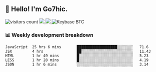 ## 👋 Hello! I'm Go7hic.

 ![visitors count](https://visitors-by-url-pls-dont-use-this-in-your-repo.vercel.app/Go7hic-github-readme)
 <a href="https://twitter.com/Go7hic">
    <img src="https://img.shields.io/badge/-@Go7hic-1ca0f1?style=flat-square&labelColor=1ca0f1&logo=twitter&logoColor=white&link=https://twitter.com/Go7hic">
   <a/>
   <a href="mailto:gtfx0209@gmail.com">
    <img src="https://img.shields.io/badge/-gtfx0209@gmail.com-c14438?style=flat-square&logo=Gmail&logoColor=white&link=mailto:gtfx0209@gmail.com">
   <a/>
    ![Keybase BTC](https://img.shields.io/keybase/btc/Go7hic)
 <!--
🔭 I’m currently working
🌱 I’m currently learning
💬 Ask me about 
📫 How to reach me: 
⚡ Fun fact: 
-->
 <!--
![My Github Stats](https://github-readme-stats.vercel.app/api?username=Go7hic&show_icons=true&count_private=true)

-->

### 📊 Weekly development breakdown
<!--START_SECTION:waka-->
```text
JavaScript  25 hrs 6 mins       ██████████████████░░░░░░░   71.6 
JSX         4 hrs               ██░░░░░░░░░░░░░░░░░░░░░░░   11.43 
HTML        1 hr 49 mins        █░░░░░░░░░░░░░░░░░░░░░░░░   5.23 
LESS        1 hr 28 mins        █░░░░░░░░░░░░░░░░░░░░░░░░   4.19 
JSON        1 hr 6 mins         ░░░░░░░░░░░░░░░░░░░░░░░░░   3.14
```
<!--END_SECTION:waka-->

